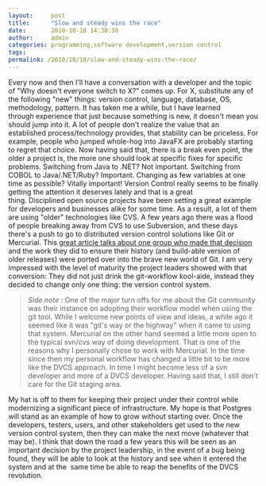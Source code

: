 ```yaml
---
layout:     post
title:      "Slow and steady wins the race"
date:       2010-10-18 14:30:30
author:     admin
categories: programming,software development,version control
tags:  
permalink: /2010/10/18/slow-and-steady-wins-the-race/
---
```

Every now and then I'll have a conversation with a developer and the topic of "Why doesn't everyone switch to X?" comes up. For X, substitute any of the following "new" things: version control, language, database, OS, methodology, pattern. It has taken me a while, but I have learned through experience that just because something is new, it doesn't mean you should jump into it. A lot of people don't realize the value that an established process/technology provides, that stability can be priceless. For example, people who jumped whole-hog into JavaFX are probably starting to regret that choice. Now having said that, there is a break even point, the older a project is, the more one should look at specific fixes for specific problems. Switching from Java to .NET? Not important. Switching from COBOL to Java/.NET/Ruby? Important. Changing as few variables at one time as possible? Vitally important! Version Control really seems to be finally getting the attention it deserves lately and that is a great thing. Disciplined open source projects have been setting a great example for developers and businesses alike for some time. As a result, a lot of them are using "older" technologies like CVS. A few years ago there was a flood of people breaking away from CVS to use Subversion, and these days there's a push to go to distributed version control solutions like Git or Mercurial. This [great article talks about one group who made that decision](http://lwn.net/SubscriberLink/409635/d605f07a2dc7bf27/) and the work they did to ensure their history (and build-able version of older releases) were ported over into the brave new world of Git. I am very impressed with the level of maturity the project leaders showed with that conversion: They did not just drink the git-workflow kool-aide, instead they decided to change only one thing: the version control system. 

> _Side note_ : One of the major turn offs for me about the Git community was their instance on adopting their workflow model when using the git tool. While I welcome new points of view and ideas, a while ago it seemed like it was "git's way or the highway" when it came to using that system. Mercurial on the other hand seemed a little more open to the typical svn/cvs way of doing development. That is one of the reasons why I personally chose to work with Mercurial. In the time since then my personal workflow has changed a little bit to be more like the DVCS approach. In time I might become less of a svn developer and more of a DVCS developer. Having said that, I still don't care for the Git staging area.

My hat is off to them for keeping their project under their control while modernizing a significant piece of infrastructure. My hope is that Postgres will stand as an example of how to grow without starting over. Once the developers, testers, users, and other stakeholders get used to the new version control system, then they can make the next move (whatever that may be). I think that down the road a few years this will be seen as an important decision by the project leadership, in the event of a bug being found, they will be able to look at the history and see when it entered the system and at the  same time be able to reap the benefits of the DVCS revolution.
